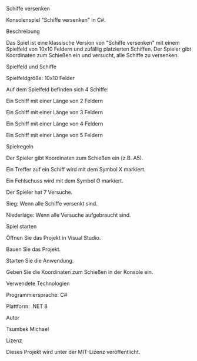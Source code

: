 Schiffe versenken

Konsolenspiel "Schiffe versenken" in C#.

Beschreibung

Das Spiel ist eine klassische Version von "Schiffe versenken" mit einem Spielfeld von 10x10 Feldern und zufällig platzierten Schiffen. Der Spieler gibt Koordinaten zum Schießen ein und versucht, alle Schiffe zu versenken.

Spielfeld und Schiffe

Spielfeldgröße: 10x10 Felder

Auf dem Spielfeld befinden sich 4 Schiffe:

Ein Schiff mit einer Länge von 2 Feldern

Ein Schiff mit einer Länge von 3 Feldern

Ein Schiff mit einer Länge von 4 Feldern

Ein Schiff mit einer Länge von 5 Feldern

Spielregeln

Der Spieler gibt Koordinaten zum Schießen ein (z.B. A5).

Ein Treffer auf ein Schiff wird mit dem Symbol X markiert.

Ein Fehlschuss wird mit dem Symbol O markiert.

Der Spieler hat 7 Versuche.

Sieg: Wenn alle Schiffe versenkt sind.

Niederlage: Wenn alle Versuche aufgebraucht sind.

Spiel starten

Öffnen Sie das Projekt in Visual Studio.

Bauen Sie das Projekt.

Starten Sie die Anwendung.

Geben Sie die Koordinaten zum Schießen in der Konsole ein.

Verwendete Technologien

Programmiersprache: C#

Plattform: .NET 8

Autor

Tsumbek Michael

Lizenz

Dieses Projekt wird unter der MIT-Lizenz veröffentlicht.

